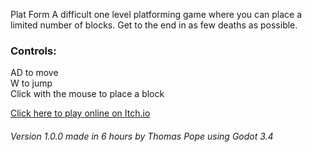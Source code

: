 Plat Form
A difficult one level platforming game where you can place a limited number of blocks. Get to the end in as few deaths as possible.

### Controls:
AD to move  
W to jump  
Click with the mouse to place a block  

[Click here to play online on Itch.io](https://cptmillenium.itch.io/plat-form)

###### Version 1.0.0 made in 6 hours by Thomas Pope using Godot 3.4
